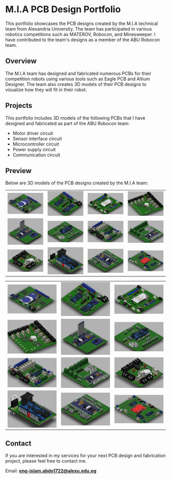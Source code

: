 # M.I.A PCB Design Portfolio
This portfolio showcases the PCB designs created by the M.I.A technical team from Alexandria University. The team has participated in various robotics competitions such as MATEROV, Robocon, and Minesweeper. I have contributed to the team's designs as a member of the ABU Robocon team.

## Overview
The M.I.A team has designed and fabricated numerous PCBs for their competition robots using various tools such as Eagle PCB and Altium Designer. The team also creates 3D models of their PCB designs to visualize how they will fit in their robot.

## Projects
This portfolio includes 3D models of the following PCBs that I have designed and fabricated as part of the ABU Robocon team:

- Motor driver circuit
- Sensor interface circuit
- Microcontroller circuit
- Power supply circuit
- Communication circuit

## Preview
Below are 3D models of the PCB designs created by the M.I.A team:

|  |  |  |  |
| ------- | ------- | ------- | ------- |
| <img src='./base-1/base-1.png' width='200' /> | <img src='./dababa/dababa.png' width='200' /> | <img src='./due/due.png' width='200' /> | <img src='./main_power/main_power.png' width='200' /> |
| <img src='./main_stm/main_stm.png' width='200' /> | <img src='./nano-master/nano-master.png' width='200' /> | <img src='./NEMOTIC HORSE/nemotic-horse.png' width='200' /> | <img src='./piston_stm/piston_stm.png' width='200' /> |
| <img src='./power-distribution/power-distribution.png' width='200' /> | <img src='./ps2/ps2.png' width='200' /> | <img src='./stm_shild/stm_shild.png' width='200' /> | <img src='./tiva-c/tiva-c.png' width='200' /> |



|  |  |  |
| ------- | ------- | ------- |
| <img src='./base-1/base-1.png' width='200' /> | <img src='./dababa/dababa.png' width='200' /> | <img src='./due/due.png' width='200' /> |
| <img src='./main_power/main_power.png' width='200' /> | <img src='./main_stm/main_stm.png' width='200' /> | <img src='./nano-master/nano-master.png' width='200' /> |
| <img src='./NEMOTIC HORSE/nemotic-horse.png' width='200' /> | <img src='./piston_stm/piston_stm.png' width='200' /> | <img src='./power-distribution/power-distribution.png' width='200' /> |
| <img src='./ps2/ps2.png' width='200' /> | <img src='./stm_shild/stm_shild.png' width='200' /> | <img src='./tiva-c/tiva-c.png' width='200' /> |

## Contact
If you are interested in my services for your next PCB design and fabrication project, please feel free to contact me.

Email: **eng-islam.abdo1722@alexu.edu.eg**



